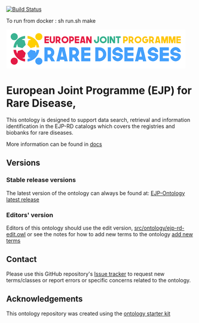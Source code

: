 [![Build Status](https://travis-ci.org/EBISPOT/EJP-Ontology.svg?branch=master)](https://travis-ci.org/EBISPOT/EJP-Ontology)


To run from docker : sh run.sh make 

![schema]( https://github.com/EBISPOT/EJP-Ontology/blob/master/docs/ejp.jpg)
# European Joint Programme (EJP) for Rare Disease,

This ontology is designed to support data search, retrieval and information identification in the EJP-RD catalogs which covers the registries and biobanks for rare diseases.


More information can be found in [docs](https://github.com/ejp-rd-vp/resource-metadata-schema/tree/master/EJP-Ontology/docs)

## Versions

### Stable release versions

The latest version of the ontology can always be found at:
[EJP-Ontology latest release](https://github.com/ejp-rd-vp/resource-metadata-schema/releases/tag/v1.1.0)


### Editors' version

Editors of this ontology should use the edit version, [src/ontology/ejp-rd-edit.owl](src/ontology/ejp-rd-edit.owl) or see the notes for how to add new terms to the ontology [add new terms](https://github.com/ejp-rd-vp/resource-metadata-schema/blob/master/EJP-Ontology/docs/Adding_new_terms.md)

## Contact

Please use this GitHub repository's [Issue tracker](https://github.com/ejp-rd-vp/resource-metadata-schema/issues) to request new terms/classes or report errors or specific concerns related to the ontology.

## Acknowledgements

This ontology repository was created using the [ontology starter kit](https://github.com/INCATools/ontology-starter-kit)

